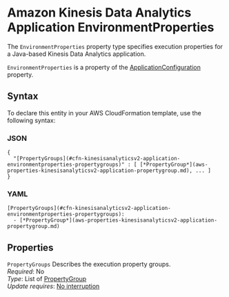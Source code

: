 # Amazon Kinesis Data Analytics Application EnvironmentProperties<a name="aws-properties-kinesisanalyticsv2-application-environmentproperties"></a>

<a name="aws-properties-kinesisanalyticsv2-application-environmentproperties-description"></a>The `EnvironmentProperties` property type specifies execution properties for a Java\-based Kinesis Data Analytics application\.

<a name="aws-properties-kinesisanalyticsv2-application-environmentproperties-inheritance"></a> `EnvironmentProperties` is a property of the [ApplicationConfiguration](aws-properties-kinesisanalyticsv2-application-applicationconfiguration.md) property\.

## Syntax<a name="aws-properties-kinesisanalyticsv2-application-environmentproperties-syntax"></a>

To declare this entity in your AWS CloudFormation template, use the following syntax:

### JSON<a name="aws-properties-kinesisanalyticsv2-application-environmentproperties-syntax.json"></a>

```
{
  "[PropertyGroups](#cfn-kinesisanalyticsv2-application-environmentproperties-propertygroups)" : [ [*PropertyGroup*](aws-properties-kinesisanalyticsv2-application-propertygroup.md), ... ]
}
```

### YAML<a name="aws-properties-kinesisanalyticsv2-application-environmentproperties-syntax.yaml"></a>

```
[PropertyGroups](#cfn-kinesisanalyticsv2-application-environmentproperties-propertygroups): 
  - [*PropertyGroup*](aws-properties-kinesisanalyticsv2-application-propertygroup.md)
```

## Properties<a name="aws-properties-kinesisanalyticsv2-application-environmentproperties-properties"></a>

`PropertyGroups`  <a name="cfn-kinesisanalyticsv2-application-environmentproperties-propertygroups"></a>
Describes the execution property groups\.  
 *Required*: No  
 *Type*: List of [PropertyGroup](aws-properties-kinesisanalyticsv2-application-propertygroup.md)  
 *Update requires*: [No interruption](using-cfn-updating-stacks-update-behaviors.md#update-no-interrupt) 